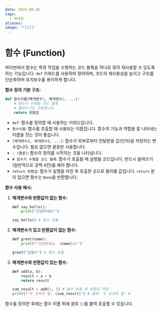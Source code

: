 ```yaml
---
date: 2025-08-26
tags:
  - 파이썬
aliases:
image: "![[]]"
---
```


# 함수 (Function)

파이썬에서 함수는 특정 작업을 수행하는 코드 블록을 하나로 묶어 재사용할 수 있도록 하는 기능입니다. `def` 키워드를 사용하여 정의하며, 코드의 재사용성을 높이고 구조를 단순화하며 유지보수를 용이하게 합니다.

**함수 정의 기본 구조:**

```python
def 함수이름(매개변수1, 매개변수2, ...):
    # 함수가 수행할 코드 블록
    # 들여쓰기로 구분됩니다.
    return 반환값
```

*   `def`: 함수를 정의할 때 사용하는 키워드입니다.
*   `함수이름`: 함수를 호출할 때 사용되는 이름입니다. 함수의 기능과 역할을 잘 나타내는 이름을 짓는 것이 좋습니다.
*   `(매개변수1, 매개변수2, ...)`: 함수가 외부로부터 전달받을 값(인자)을 저장하는 변수입니다. 필요 없으면 괄호만 사용합니다.
*   `: (콜론)`: 함수의 정의를 시작하는 것을 나타냅니다.
*   `# 함수가 수행할 코드 블록`: 함수가 호출될 때 실행될 코드입니다. 반드시 들여쓰기(일반적으로 공백 4칸)를 해야 합니다.
*   `return 반환값`: 함수가 실행을 마친 후 호출한 곳으로 돌려줄 값입니다. `return` 문이 없으면 함수는 `None`을 반환합니다.

**함수 사용 예시:**

1.  **매개변수와 반환값이 없는 함수:**

    ```python
    def say_hello():
        print("안녕하세요!")

    say_hello() # 함수 호출
    ```

2.  **매개변수가 있고 반환값이 없는 함수:**

    ```python
    def greet(name):
        print(f"안녕하세요, {name}님!")

    greet("김철수") # 함수 호출
    ```

3.  **매개변수와 반환값이 있는 함수:**

    ```python
    def add(a, b):
        result = a + b
        return result

    sum_result = add(5, 3) # 함수 호출 및 반환값 저장
    print(f"두 숫자의 합: {sum_result}") # 출력: 두 숫자의 합: 8
    ```

함수를 정의한 후에는 함수 이름 뒤에 괄호 `()`를 붙여 호출할 수 있습니다.